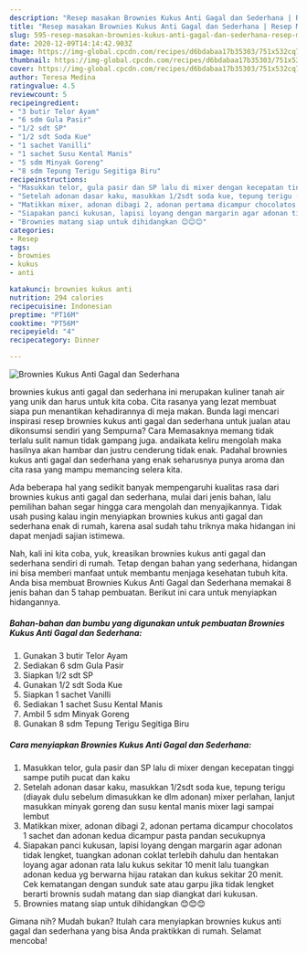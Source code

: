 ```yaml
---
description: "Resep masakan Brownies Kukus Anti Gagal dan Sederhana | Resep Membuat Brownies Kukus Anti Gagal dan Sederhana Yang Lezat"
title: "Resep masakan Brownies Kukus Anti Gagal dan Sederhana | Resep Membuat Brownies Kukus Anti Gagal dan Sederhana Yang Lezat"
slug: 595-resep-masakan-brownies-kukus-anti-gagal-dan-sederhana-resep-membuat-brownies-kukus-anti-gagal-dan-sederhana-yang-lezat
date: 2020-12-09T14:14:42.903Z
image: https://img-global.cpcdn.com/recipes/d6bdabaa17b35303/751x532cq70/brownies-kukus-anti-gagal-dan-sederhana-foto-resep-utama.jpg
thumbnail: https://img-global.cpcdn.com/recipes/d6bdabaa17b35303/751x532cq70/brownies-kukus-anti-gagal-dan-sederhana-foto-resep-utama.jpg
cover: https://img-global.cpcdn.com/recipes/d6bdabaa17b35303/751x532cq70/brownies-kukus-anti-gagal-dan-sederhana-foto-resep-utama.jpg
author: Teresa Medina
ratingvalue: 4.5
reviewcount: 5
recipeingredient:
- "3 butir Telor Ayam"
- "6 sdm Gula Pasir"
- "1/2 sdt SP"
- "1/2 sdt Soda Kue"
- "1 sachet Vanilli"
- "1 sachet Susu Kental Manis"
- "5 sdm Minyak Goreng"
- "8 sdm Tepung Terigu Segitiga Biru"
recipeinstructions:
- "Masukkan telor, gula pasir dan SP lalu di mixer dengan kecepatan tinggi sampe putih pucat dan kaku"
- "Setelah adonan dasar kaku, masukkan 1/2sdt soda kue, tepung terigu (diayak dulu sebelum dimasukkan ke dlm adonan) mixer perlahan, lanjut masukkan minyak goreng dan susu kental manis mixer lagi sampai lembut"
- "Matikkan mixer, adonan dibagi 2, adonan pertama dicampur chocolatos 1 sachet dan adonan kedua dicampur pasta pandan secukupnya"
- "Siapakan panci kukusan, lapisi loyang dengan margarin agar adonan tidak lengket, tuangkan adonan coklat terlebih dahulu dan hentakan loyang agar adonan rata lalu kukus sekitar 10 menit lalu tuangkan adonan kedua yg berwarna hijau ratakan dan kukus sekitar 20 menit. Cek kematangan dengan sunduk sate atau garpu jika tidak lengket berarti brownis sudah matang dan siap diangkat dari kukusan."
- "Brownies matang siap untuk dihidangkan 😊😊😊"
categories:
- Resep
tags:
- brownies
- kukus
- anti

katakunci: brownies kukus anti 
nutrition: 294 calories
recipecuisine: Indonesian
preptime: "PT16M"
cooktime: "PT56M"
recipeyield: "4"
recipecategory: Dinner

---
```



![Brownies Kukus Anti Gagal dan Sederhana](https://img-global.cpcdn.com/recipes/d6bdabaa17b35303/751x532cq70/brownies-kukus-anti-gagal-dan-sederhana-foto-resep-utama.jpg)


brownies kukus anti gagal dan sederhana ini merupakan kuliner tanah air yang unik dan harus untuk kita coba. Cita rasanya yang lezat membuat siapa pun menantikan kehadirannya di meja makan.
Bunda lagi mencari inspirasi resep brownies kukus anti gagal dan sederhana untuk jualan atau dikonsumsi sendiri yang Sempurna? Cara Memasaknya memang tidak terlalu sulit namun tidak gampang juga. andaikata keliru mengolah maka hasilnya akan hambar dan justru cenderung tidak enak. Padahal brownies kukus anti gagal dan sederhana yang enak seharusnya punya aroma dan cita rasa yang mampu memancing selera kita.



Ada beberapa hal yang sedikit banyak mempengaruhi kualitas rasa dari brownies kukus anti gagal dan sederhana, mulai dari jenis bahan, lalu pemilihan bahan segar hingga cara mengolah dan menyajikannya. Tidak usah pusing kalau ingin menyiapkan brownies kukus anti gagal dan sederhana enak di rumah, karena asal sudah tahu triknya maka hidangan ini dapat menjadi sajian istimewa.


Nah, kali ini kita coba, yuk, kreasikan brownies kukus anti gagal dan sederhana sendiri di rumah. Tetap dengan bahan yang sederhana, hidangan ini bisa memberi manfaat untuk membantu menjaga kesehatan tubuh kita. Anda bisa membuat Brownies Kukus Anti Gagal dan Sederhana memakai 8 jenis bahan dan 5 tahap pembuatan. Berikut ini cara untuk menyiapkan hidangannya.

<!--inarticleads1-->

##### Bahan-bahan dan bumbu yang digunakan untuk pembuatan Brownies Kukus Anti Gagal dan Sederhana:

1. Gunakan 3 butir Telor Ayam
1. Sediakan 6 sdm Gula Pasir
1. Siapkan 1/2 sdt SP
1. Gunakan 1/2 sdt Soda Kue
1. Siapkan 1 sachet Vanilli
1. Sediakan 1 sachet Susu Kental Manis
1. Ambil 5 sdm Minyak Goreng
1. Gunakan 8 sdm Tepung Terigu Segitiga Biru




<!--inarticleads2-->

##### Cara menyiapkan Brownies Kukus Anti Gagal dan Sederhana:

1. Masukkan telor, gula pasir dan SP lalu di mixer dengan kecepatan tinggi sampe putih pucat dan kaku
1. Setelah adonan dasar kaku, masukkan 1/2sdt soda kue, tepung terigu (diayak dulu sebelum dimasukkan ke dlm adonan) mixer perlahan, lanjut masukkan minyak goreng dan susu kental manis mixer lagi sampai lembut
1. Matikkan mixer, adonan dibagi 2, adonan pertama dicampur chocolatos 1 sachet dan adonan kedua dicampur pasta pandan secukupnya
1. Siapakan panci kukusan, lapisi loyang dengan margarin agar adonan tidak lengket, tuangkan adonan coklat terlebih dahulu dan hentakan loyang agar adonan rata lalu kukus sekitar 10 menit lalu tuangkan adonan kedua yg berwarna hijau ratakan dan kukus sekitar 20 menit. Cek kematangan dengan sunduk sate atau garpu jika tidak lengket berarti brownis sudah matang dan siap diangkat dari kukusan.
1. Brownies matang siap untuk dihidangkan 😊😊😊




Gimana nih? Mudah bukan? Itulah cara menyiapkan brownies kukus anti gagal dan sederhana yang bisa Anda praktikkan di rumah. Selamat mencoba!
